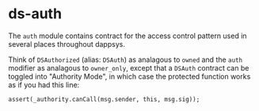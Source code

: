 ds-auth
===

The `auth` module contains contract for the access control pattern used in several places throughout dappsys.

Think of `DSAuthorized` (alias: `DSAuth`) as analagous to `owned` and  the `auth` modifier as analagous to `owner_only`, except that
a `DSAuth` contract can be toggled into "Authority Mode", in which case the protected function works as if you had this line:

`assert(_authority.canCall(msg.sender, this, msg.sig));`
